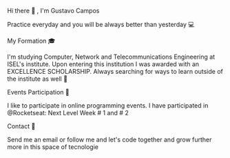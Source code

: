 Hi there 👋 , I'm Gustavo Campos

Practice everyday and you will be always better than yesterday 💻


My Formation 🎓

I'm studying Computer, Network and Telecommunications Engineering at ISEL's institute. Upon entering this institution I was awarded with an EXCELLENCE SCHOLARSHIP. Always searching for ways to learn outside of the institute as well 🚀

Events Participation 📑

I like to participate in online programming events. I have participated in @Rocketseat: Next Level Week # 1 and # 2

Contact 📢

Send me an email or follow me and let's code together and grow further more in this space of tecnologie

